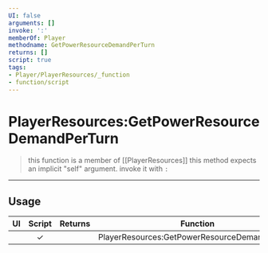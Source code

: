 ```yaml
---
UI: false
arguments: []
invoke: ':'
memberOf: Player
methodname: GetPowerResourceDemandPerTurn
returns: []
script: true
tags:
- Player/PlayerResources/_function
- function/script
---
```

# PlayerResources:GetPowerResourceDemandPerTurn
> this function is a member of [[PlayerResources]]
> this method expects an implicit "self" argument. invoke it with `:`
-----
## Usage
|  UI | Script | Returns | Function | Arguments |
|:---:|:------:|-------:|:--------:|:---------|
| |✓||PlayerResources:GetPowerResourceDemandPerTurn||
